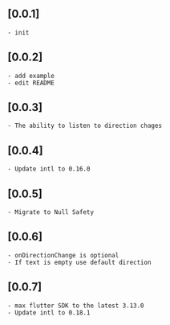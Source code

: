 ## [0.0.1]
    - init

## [0.0.2]
    - add example
    - edit README

## [0.0.3]
    - The ability to listen to direction chages

## [0.0.4]
    - Update intl to 0.16.0

## [0.0.5]
    - Migrate to Null Safety

## [0.0.6]
    - onDirectionChange is optional
    - If text is empty use default direction

## [0.0.7]
    - max flutter SDK to the latest 3.13.0
    - Update intl to 0.18.1
